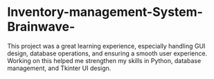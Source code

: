 # Inventory-management-System-Brainwave-
This project was a great learning experience, especially handling GUI design, database operations, and ensuring a smooth user experience. Working on this helped me strengthen my skills in Python, database management, and Tkinter UI design.
